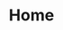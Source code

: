 ---
layout: home
title: Home
landing-title: 'Rahul Thangaraj Portfolio'
description: null
image: null
author: null
show_tile: false
---